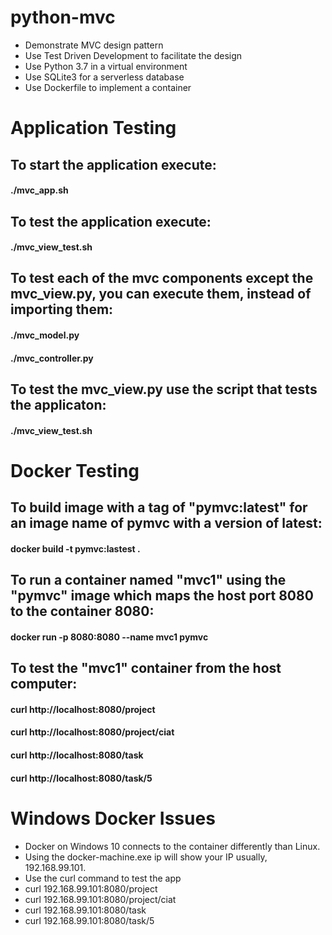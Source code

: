 # python-mvc
* Demonstrate MVC design pattern 
* Use Test Driven Development to facilitate the design
* Use Python 3.7 in a virtual environment
* Use SQLite3 for a serverless database
* Use Dockerfile to implement a container

# Application Testing
## To start the application execute:

#### ./mvc_app.sh

## To test the application execute:

#### ./mvc_view_test.sh

## To test each of the mvc components except the mvc_view.py, you can execute them, instead of importing them:

#### ./mvc_model.py
#### ./mvc_controller.py

## To test the mvc_view.py use the script that tests the applicaton: 

#### ./mvc_view_test.sh

# Docker Testing
## To build image with a tag of "pymvc:latest" for an image name of pymvc with a version of latest:

#### docker build -t pymvc:lastest .

## To run a container named "mvc1" using the "pymvc" image which maps the host port 8080 to the container 8080:

#### docker run -p 8080:8080 --name mvc1 pymvc 

## To test the "mvc1" container from the host computer:

#### curl http://localhost:8080/project
#### curl http://localhost:8080/project/ciat
#### curl http://localhost:8080/task
#### curl http://localhost:8080/task/5

# Windows Docker Issues
* Docker on Windows 10 connects to the container differently than Linux.
* Using the docker-machine.exe  ip will show your IP usually, 192.168.99.101.
* Use the curl command to test the app
* curl 192.168.99.101:8080/project
* curl 192.168.99.101:8080/project/ciat
* curl 192.168.99.101:8080/task
* curl 192.168.99.101:8080/task/5
